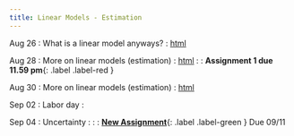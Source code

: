 ```yaml
---
title: Linear Models - Estimation
---
```


Aug 26
: What is a linear model anyways? 
  : [html](https://jlacasa.github.io/stat705_fall2024/classes/day04_08262024)

Aug 28
: More on linear models (estimation)
  : [html](https://jlacasa.github.io/stat705_fall2024/classes/day05_08282024)
: [](#) 
  : **Assignment 1 due 11.59 pm**{: .label .label-red }

Aug 30
: More on linear models (estimation)
  : [html](https://jlacasa.github.io/stat705_fall2024/classes/day06_08302024)

Sep 02
: Labor day
  : 

Sep 04
: Uncertainty 
  : [](https://jlacasa.github.io/stat705_fall2024/classes/day07_09042024)
: []()
  : **[New Assignment](https://jlacasa.github.io/stat705_fall2024/assignments/hw2)**{: .label .label-green } Due 09/11
  
